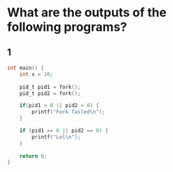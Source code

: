 # What are the outputs of the following programs?

## 1
```c
int main() {
    int x = 10;
    
    pid_t pid1 = fork(); 
    pid_t pid2 = fork();

    if(pid1 < 0 || pid2 < 0) {
        printf("Fork failed\n");
    }

    if (pid1 == 0 || pid2 == 0) {
        printf("Lol\n");
    } 
    
    return 0;
}
```
